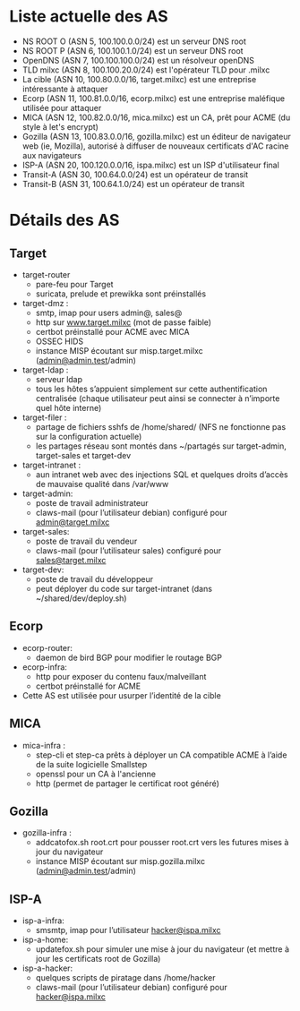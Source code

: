 # Liste actuelle des AS

* NS ROOT O (ASN 5, 100.100.0.0/24) est un serveur DNS root
* NS ROOT P (ASN 6, 100.100.1.0/24) est un serveur DNS root
* OpenDNS (ASN 7, 100.100.100.0/24) est un résolveur openDNS
* TLD milxc (ASN 8, 100.100.20.0/24) est l'opérateur TLD pour .milxc
* La cible (ASN 10, 100.80.0.0/16, target.milxc) est une entreprise intéressante à attaquer
* Ecorp (ASN 11, 100.81.0.0/16, ecorp.milxc) est une entreprise maléfique utilisée pour attaquer
* MICA (ASN 12, 100.82.0.0/16, mica.milxc) est un CA, prêt pour ACME (du style à let's encrypt)
* Gozilla (ASN 13, 100.83.0.0/16, gozilla.milxc) est un éditeur de navigateur web (ie, Mozilla), autorisé à diffuser de nouveaux certificats d'AC racine aux navigateurs
* ISP-A (ASN 20, 100.120.0.0/16, ispa.milxc) est un ISP d'utilisateur final
* Transit-A (ASN 30, 100.64.0.0/24) est un opérateur de transit
* Transit-B (ASN 31, 100.64.1.0/24) est un opérateur de transit

# Détails des AS

## Target

* target-router
  * pare-feu pour Target
  * suricata, prelude et prewikka sont préinstallés
* target-dmz :
  * smtp, imap pour users admin@, sales@
  * http sur www.target.milxc (mot de passe faible)
  * certbot préinstallé pour ACME avec MICA
  * OSSEC HIDS
  * instance MISP écoutant sur misp.target.milxc (admin@admin.test/admin)
* target-ldap :
  * serveur ldap
  * tous les hôtes s’appuient simplement sur cette authentification centralisée (chaque utilisateur peut ainsi se connecter à n’importe quel hôte interne)
* target-filer :
  * partage de fichiers sshfs de /home/shared/ (NFS ne fonctionne pas sur la configuration actuelle)
  * les partages réseau sont montés dans ~/partagés sur target-admin, target-sales et target-dev
* target-intranet :
  * aun intranet web avec des injections SQL et quelques droits d’accès de mauvaise qualité dans /var/www
* target-admin:
  * poste de travail administrateur
  * claws-mail (pour l’utilisateur debian) configuré pour admin@target.milxc
* target-sales:
  * poste de travail du vendeur
  * claws-mail (pour l’utilisateur sales) configuré pour sales@target.milxc
* target-dev:
  * poste de travail du développeur
  * peut déployer du code sur target-intranet (dans ~/shared/dev/deploy.sh)

## Ecorp

* ecorp-router:
  * daemon de bird BGP pour modifier le routage BGP
* ecorp-infra:
  * http pour exposer du contenu faux/malveillant
  * certbot préinstallé for ACME
* Cette AS est utilisée pour usurper l’identité de la cible

## MICA

* mica-infra :
  * step-cli et step-ca prêts à déployer un CA compatible ACME à l’aide de la suite logicielle Smallstep
  * openssl pour un CA à l'ancienne
  * http (permet de partager le certificat root généré)

## Gozilla

* gozilla-infra :
  * addcatofox.sh root.crt pour pousser root.crt vers les futures mises à jour du navigateur
  * instance MISP écoutant sur misp.gozilla.milxc (admin@admin.test/admin)



## ISP-A

* isp-a-infra:
  * smsmtp, imap pour l’utilisateur hacker@ispa.milxc
* isp-a-home:
  * updatefox.sh pour simuler une mise à jour du navigateur (et mettre à jour les certificats root de Gozilla)
* isp-a-hacker:
  * quelques scripts de piratage dans /home/hacker
  * claws-mail (pour l’utilisateur debian) configuré pour hacker@ispa.milxc
